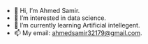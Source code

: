 - 👋 Hi, I’m Ahmed Samir.
- 👀 I’m interested in data science.
- 🌱 I’m currently learning Artificial intellegent.
- 📫 My email: ahmedsamir32179@gmail.com.
